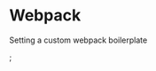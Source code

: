 # Webpack
Setting a custom webpack boilerplate

[](https://www.campusmvp.es/recursos/image.axd?picture=/2017/4T/Webpack-logo.png);
